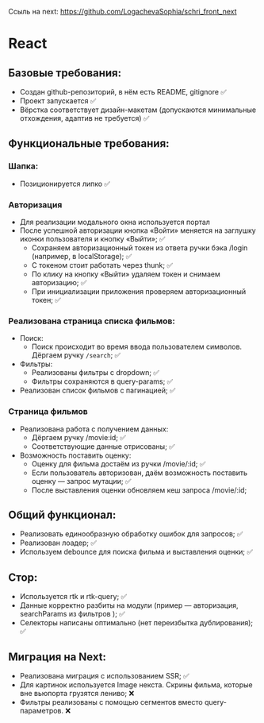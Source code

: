 Ссыль на next: 
https://github.com/LogachevaSophia/schri_front_next
# React
## Базовые требования:

- Создан github-репозиторий, в нём есть README, gitignore ✅
- Проект запускается ✅
- Вёрстка соответствует дизайн-макетам (допускаются минимальные отхождения, адаптив не требуется) ✅

## Функциональные требования:
### Шапка:
- Позиционируется липко ✅
### Авторизация
- Для реализации модального окна используется портал
- После успешной авторизации кнопка «Войти» меняется на заглушку иконки пользователя и кнопку «Выйти»; ✅
   - Сохраняем авторизационный токен из ответа ручки бэка /login (например, в localStorage); ✅
   - С токеном стоит работать через thunk; ✅
   - По клику на кнопку «Выйти» удаляем токен и снимаем авторизацию; ✅
   - При инициализации приложения проверяем авторизационный токен; ✅
### Реализована страница списка фильмов:
- Поиск:
   - Поиск происходит во время ввода пользователем символов. Дёргаем ручку `/search`; ✅
- Фильтры:
   - Реализованы фильтры с dropdown; ✅
   - Фильтры сохраняются в query-params; ✅
- Реализован список фильмов с пагинацией; ✅

### Страница фильмов
- Реализована работа с получением данных:
   - Дёргаем ручку /movie:id; ✅
   - Соответствующие данные отрисованы; ✅
- Возможность поставить оценку:
   - Оценку для фильма достаём из ручки /movie/:id; ✅
   - Если пользователь авторизован, даём возможность поставить оценку — запрос мутации; ✅
   - После выставления оценки обновляем кеш запроса /movie/:id;
  
## Общий функционал:

- Реализовать единообразную обработку ошибок для запросов; ✅
- Реализован лоадер; ✅
- Используем debounce для поиска фильма и выставления оценки; ✅


## Стор:

- Используется rtk и rtk-query; ✅
- Данные корректно разбиты на модули (пример — авторизация, searchParams из фильтров ); ✅
- Селекторы написаны оптимально (нет переизбытка дублирования); ✅

## Миграция на Next:

- Реализована миграция с использованием SSR; ✅
- Для картинок используется Image некста. Скрины фильма, которые вне вьюпорта грузятся лениво; ❌
- Фильтры реализованы с помощью сегментов вместо query-параметров. ❌



